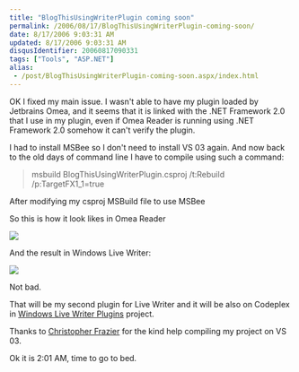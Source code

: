 ```yaml
---
title: "BlogThisUsingWriterPlugin coming soon"
permalink: /2006/08/17/BlogThisUsingWriterPlugin-coming-soon/
date: 8/17/2006 9:03:31 AM
updated: 8/17/2006 9:03:31 AM
disqusIdentifier: 20060817090331
tags: ["Tools", "ASP.NET"]
alias:
 - /post/BlogThisUsingWriterPlugin-coming-soon.aspx/index.html
---
```

OK I fixed my main issue. I wasn't able to have my plugin loaded by Jetbrains Omea, and it seems that it is linked with the .NET Framework 2.0 that I use in my plugin, even if Omea Reader is running using .NET Framework 2.0 somehow it can't verify the plugin.

I had to install MSBee so I don't need to install VS 03 again. And now back to the old days of command line I have to compile using such a command:
<!-- more -->

> msbuild BlogThisUsingWriterPlugin.csproj /t:Rebuild /p:TargetFX1_1=true

After modifying my csproj MSBuild file to use MSBee

So this is how it look likes in Omea Reader

![](/images/2006/BlogThisUsingWriterPlugin-coming-soon-1.png) 

And the result in Windows Live Writer:

![](/images/2006/BlogThisUsingWriterPlugin-coming-soon-2.png)

Not bad.

That will be my second plugin for Live Writer and it will be also on Codeplex in [Windows Live Writer Plugins](http://www.codeplex.com/Wiki/View.aspx?ProjectName=WLWPlugins) project.

Thanks to [Christopher Frazier](http://www.chrisfrazier.net/blog/default.aspx) for the kind help compiling my project on VS 03.

Ok it is 2:01 AM, time to go to bed.
